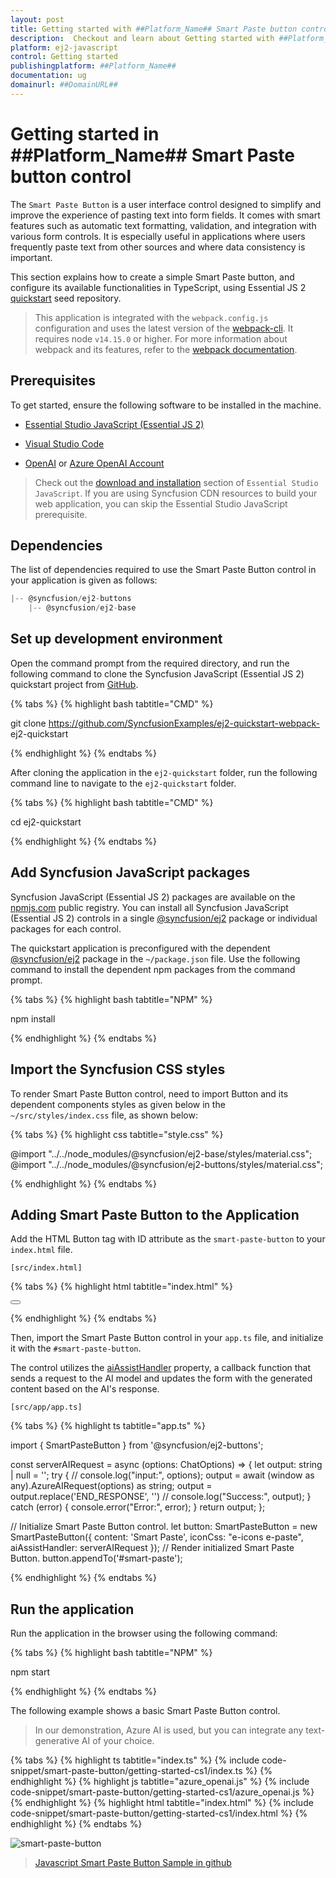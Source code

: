 ```yaml
---
layout: post
title: Getting started with ##Platform_Name## Smart Paste button control | Syncfusion
description:  Checkout and learn about Getting started with ##Platform_Name## Smart Paste button control of Syncfusion Essential JS 2 and more details.
platform: ej2-javascript
control: Getting started 
publishingplatform: ##Platform_Name##
documentation: ug
domainurl: ##DomainURL##
---
```


# Getting started in ##Platform_Name## Smart Paste button control

The `Smart Paste Button` is a user interface control designed to simplify and improve the experience of pasting text into form fields. It comes with smart features such as automatic text formatting, validation, and integration with various form controls. It is especially useful in applications where users frequently paste text from other sources and where data consistency is important.

This section explains how to create a simple Smart Paste button, and configure its available functionalities in TypeScript, using Essential JS 2 [quickstart](https://github.com/SyncfusionExamples/ej2-quickstart-webpack-) seed repository.

> This application is integrated with the `webpack.config.js` configuration and uses the latest version of the [webpack-cli](https://webpack.js.org/api/cli/#commands). It requires node `v14.15.0` or higher. For more information about webpack and its features, refer to the [webpack documentation](https://webpack.js.org/guides/getting-started/).

## Prerequisites
 
To get started, ensure the following software to be installed in the machine.
 
* [Essential Studio JavaScript (Essential JS 2)](https://www.syncfusion.com/downloads/essential-js2)
 
* [Visual Studio Code](https://code.visualstudio.com/)
 
* [OpenAI](https://github.com/syncfusion/smart-ai-samples/blob/master/typescript/README.md#openai) or [Azure OpenAI Account](https://learn.microsoft.com/en-us/azure/ai-services/openai/how-to/create-resource)
 
> Check out the [download and installation](https://ej2.syncfusion.com/javascript/documentation/installation-and-upgrade/download/) section of `Essential Studio JavaScript`. If you are using Syncfusion CDN resources to build your web application, you can skip the Essential Studio JavaScript prerequisite.

## Dependencies

The list of dependencies required to use the Smart Paste Button control in your application is given as follows:

```js
|-- @syncfusion/ej2-buttons
    |-- @syncfusion/ej2-base
```

## Set up development environment

Open the command prompt from the required directory, and run the following command to clone the Syncfusion JavaScript (Essential JS 2) quickstart project from [GitHub](https://github.com/SyncfusionExamples/ej2-quickstart-webpack-).

{% tabs %}
{% highlight bash tabtitle="CMD" %}

git clone https://github.com/SyncfusionExamples/ej2-quickstart-webpack- ej2-quickstart

{% endhighlight %}
{% endtabs %}

After cloning the application in the `ej2-quickstart` folder, run the following command line to navigate to the `ej2-quickstart` folder.

{% tabs %}
{% highlight bash tabtitle="CMD" %}

cd ej2-quickstart

{% endhighlight %}
{% endtabs %}

## Add Syncfusion JavaScript packages

Syncfusion JavaScript (Essential JS 2) packages are available on the [npmjs.com](https://www.npmjs.com/~syncfusionorg) public registry. You can install all Syncfusion JavaScript (Essential JS 2) controls in a single [@syncfusion/ej2](https://www.npmjs.com/package/@syncfusion/ej2) package or individual packages for each control.

The quickstart application is preconfigured with the dependent [@syncfusion/ej2](https://www.npmjs.com/package/@syncfusion/ej2) package in the `~/package.json` file. Use the following command to install the dependent npm packages from the command prompt.

{% tabs %}
{% highlight bash tabtitle="NPM" %}

npm install

{% endhighlight %}
{% endtabs %}

## Import the Syncfusion CSS styles

To render Smart Paste Button control, need to import Button and its dependent components styles as given below in the `~/src/styles/index.css` file, as shown below: 

{% tabs %}
{% highlight css tabtitle="style.css" %}

@import "../../node_modules/@syncfusion/ej2-base/styles/material.css";
@import "../../node_modules/@syncfusion/ej2-buttons/styles/material.css";

{% endhighlight %}
{% endtabs %}

## Adding Smart Paste Button to the Application

Add the HTML Button tag with ID attribute as the `smart-paste-button` to your `index.html` file.

`[src/index.html]`

{% tabs %}
{% highlight html tabtitle="index.html" %}

<!DOCTYPE html>
<html lang="en">

<head>
    <title>Essential JS 2</title>
    <meta charset="utf-8" />
    <meta name="viewport" content="width=device-width, initial-scale=1.0, user-scalable=no" />
    <meta name="description" content="Essential JS 2" />
    <meta name="author" content="Syncfusion" />
    <link rel="shortcut icon" href="resources/favicon.ico" />
    <link href="https://maxcdn.bootstrapcdn.com/bootstrap/3.3.7/css/bootstrap.min.css" rel="stylesheet" />
</head>

<body>
    <div>
        <!--Element to render the Smart Paste Button control-->
        <button id="smart-paste-button"></button>
    </div>

</body>

</html>

{% endhighlight %}
{% endtabs %}

Then, import the Smart Paste Button control in your `app.ts` file, and initialize it with the `#smart-paste-button`.

The control utilizes the [aiAssistHandler](https://ej2.syncfusion.com/documentation/api/smart-paste-button/smartPasteButtonModel/#aiassisthandler) property, a callback function that sends a request to the AI model and updates the form with the generated content based on the AI's response.

`[src/app/app.ts]`

{% tabs %}
{% highlight ts tabtitle="app.ts" %}

import { SmartPasteButton } from '@syncfusion/ej2-buttons';

const serverAIRequest = async (options: ChatOptions) => {
  let output: string | null = '';
  try {
    // console.log("input:", options);
    output = await (window as any).AzureAIRequest(options) as string;
    output = output.replace('END_RESPONSE', '')
    // console.log("Success:", output);
  } catch (error) {
    console.error("Error:", error);
  }
  return output;
};

// Initialize Smart Paste Button control.
let button: SmartPasteButton = new SmartPasteButton({
  content: 'Smart Paste',
  iconCss: "e-icons e-paste",
  aiAssistHandler: serverAIRequest
});
// Render initialized Smart Paste Button.
button.appendTo('#smart-paste');

{% endhighlight %}
{% endtabs %}

## Run the application

Run the application in the browser using the following command:

{% tabs %}
{% highlight bash tabtitle="NPM" %}

npm start

{% endhighlight %}
{% endtabs %}

The following example shows a basic Smart Paste Button control. 

> In our demonstration, Azure AI is used, but you can integrate any text-generative AI of your choice.

{% tabs %}
{% highlight ts tabtitle="index.ts" %}
{% include code-snippet/smart-paste-button/getting-started-cs1/index.ts %}
{% endhighlight %}
{% highlight js tabtitle="azure_openai.js" %}
{% include code-snippet/smart-paste-button/getting-started-cs1/azure_openai.js %}
{% endhighlight %}
{% highlight html tabtitle="index.html" %}
{% include code-snippet/smart-paste-button/getting-started-cs1/index.html %}
{% endhighlight %}
{% endtabs %}

![smart-paste-button](./images/smart-paste-button.gif)

> [Javascript Smart Paste Button Sample in github](https://github.com/syncfusion/smart-ai-samples/tree/master/typescript/src/app/smartpaste)
